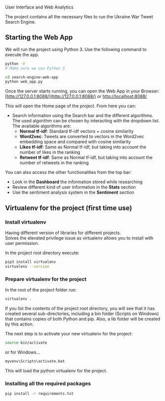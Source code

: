 User Interface and Web Analytics

The project contains all the necessary files to run the Ukraine War Tweet Search Engine.

## Starting the Web App

We will run the project using Python 3. Use the following command to execute the app.
```bash
python -V
# Make sure we use Python 3

cd search-engine-web-app
python web_app.py
```

Once the server starts running, you can open the Web App in your Browser:
[http://127.0.0.1:8088/](http://127.0.0.1:8088/) or [http://localhost:8088/](http://localhost:8088/)

This will open the Home page of the project. From here you can:

- Search information using the Search bar and the different algorithms. The used algorithm can be chosen by interacting with the dropdown list. The available algorithms are:
	- **Normal tf-idf**: Standard tf-idf vectors + cosine similarity
	- **Word2vec**: Tweets are converted to vectors in the Word2vec embedding space and compared with cosine similarity
	- **Likes tf-idf**: Same as Normal tf-idf, but taking into account the number of likes in the ranking
	- **Retweet tf-idf**: Same as Normal tf-idf, but taking into account the number of retweets in the ranking

You can also access the other functionalities from the top bar:
- Look in the **Dashboard** the information stored while researching
- Review different kind of user information in the **Stats** section
- Use the sentiment analysis system in the **Sentiment** section

## Virtualenv for the project (first time use)
### Install virtualenv
Having different version of libraries for different projects.  
Solves the elevated privilege issue as virtualenv allows you to install with user permission.

In the project root directory execute:
```bash
pip3 install virtualenv
virtualenv --version
```

### Prepare virtualenv for the project
In the root of the project folder run:
```bash
virtualenv .
```

If you list the contents of the project root directory, you will see that it has created several sub-directories, including a bin folder (Scripts on Windows) that contains copies of both Python and pip. Also, a lib folder will be created by this action.

The next step is to activate your new virtualenv for the project:

```bash
source bin/activate
```

or for Windows...
```cmd
myvenv\Scripts\activate.bat
```

This will load the python virtualenv for the project.

### Installing all the required packages
```bash
pip install -r requirements.txt
```





